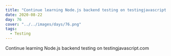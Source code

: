 ```yaml
---
title: "Continue learning Node.js backend testing on testingjavascript.com"
date: 2020-08-22
day: 76
cover: "../../images/days/76.png"
tags:
  - Testing
---
```


Continue learning Node.js backend testing on testingjavascript.com

